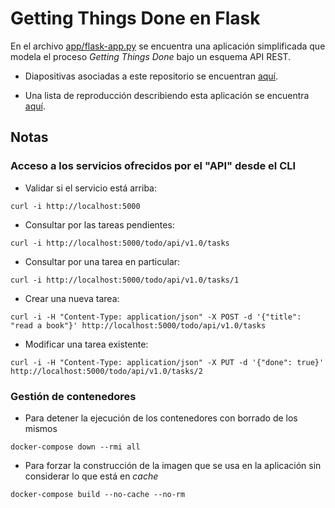 # Getting Things Done en Flask

En el archivo [app/flask-app.py](app/flask-app.py) se encuentra una aplicación simplificada que modela el proceso *Getting Things Done* bajo un esquema API REST.

* Diapositivas asociadas a este repositorio se encuentran [aquí](https://docs.google.com/presentation/d/13in0zrKxB3gU6OPA0-G6l0C9trTVvGhtrMD5yUUMPgs/edit?usp=sharing).

* Una lista de reproducción describiendo esta aplicación se encuentra [aquí](https://www.youtube.com/playlist?list=PLphfbydEnqDZPQpLqeW4J0IG4DgVQBKoA).

## Notas


### Acceso a los servicios ofrecidos por el "API" desde el CLI

- Validar si el servicio está arriba:

```
curl -i http://localhost:5000
```

- Consultar por las tareas pendientes:

```
curl -i http://localhost:5000/todo/api/v1.0/tasks
```

- Consultar por una tarea en particular:

```
curl -i http://localhost:5000/todo/api/v1.0/tasks/1
```

- Crear una nueva tarea:

```
curl -i -H "Content-Type: application/json" -X POST -d '{"title": "read a book"}' http://localhost:5000/todo/api/v1.0/tasks
```

- Modificar una tarea existente:

```
curl -i -H "Content-Type: application/json" -X PUT -d '{"done": true}' http://localhost:5000/todo/api/v1.0/tasks/2
```

### Gestión de contenedores

- Para detener la ejecución de los contenedores con borrado de los mismos

```
docker-compose down --rmi all
```

- Para forzar la construcción de la imagen que se usa en la aplicación sin considerar lo que está en *cache*

```
docker-compose build --no-cache --no-rm
```
